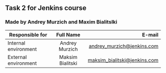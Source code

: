 ## Task 2 for Jenkins course
### Made by **Andrey Murzich** and **Maxim Bialitslki**

| Responsible for     |      Full Name   |        E-mail               |
| ------------------- | :--------------: | --------------------------: |
|Internal environment | Andrey Murzich   | andrey_murzich@jenkins.com  |
|External environment | Maksim Bialitski | maksim_bialitski@jenkins.com|  


